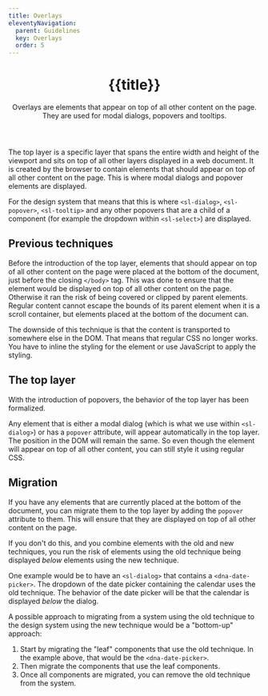 ```yaml
---
title: Overlays
eleventyNavigation:
  parent: Guidelines
  key: Overlays
  order: 5
---
```


<header class="ds-tokens__main-heading">
<div class="ds-tokens__heading-wrapper">
  <h1 class="ds-heading-1">{{title}}</h1>
  <p class="ds-tokens__heading-description">
  Overlays are elements that appear on top of all other content on the page. They are used for modal dialogs, popovers and tooltips.
  </p>
</div>
</header>

<section class="ds-subpage-section">

<div class="ds-subpage-section__wrapper">

<section>

The top layer is a specific layer that spans the entire width and height of the viewport and sits on top of all other layers displayed in a web document. It is created by the browser to contain elements that should appear on top of all other content on the page. This is where modal dialogs and popover elements are displayed.

For the design system that means that this is where `<sl-dialog>`, `<sl-popover>`, `<sl-tooltip>` and any other popovers that are a child of a component (for example the dropdown within `<sl-select>`) are displayed.

</section>

<section>

## Previous techniques

Before the introduction of the top layer, elements that should appear on top of all other content on the page were placed at the bottom of the document, just before the closing `</body>` tag. This was done to ensure that the element would be displayed on top of all other content on the page. Otherwise it ran the risk of being covered or clipped by parent elements. Regular content cannot escape the bounds of its parent element when it is a scroll container, but elements placed at the bottom of the document can.

The downside of this technique is that the content is transported to somewhere else in the DOM. That means that regular CSS no longer works. You have to inline the styling for the element or use JavaScript to apply the styling.

</section>

<section>

## The top layer

With the introduction of popovers, the behavior of the top layer has been formalized.

Any element that is either a modal dialog (which is what we use within `<sl-dialog>`) or has a `popover` attribute, will appear automatically in the top layer. The position in the DOM will remain the same. So even though the element will appear on top of all other content, you can still style it using regular CSS.

</section>

<section>

## Migration

If you have any elements that are currently placed at the bottom of the document, you can migrate them to the top layer by adding the `popover` attribute to them. This will ensure that they are displayed on top of all other content on the page.

If you don't do this, and you combine elements with the old and new techniques, you run the risk of elements using the old technique being displayed *below* elements using the new technique.

One example would be to have an `<sl-dialog>` that contains a `<dna-date-picker>`. The dropdown of the date picker containing the calendar uses the old technique. The behavior of the date picker will be that the calendar is displayed *below* the dialog.

A possible approach to migrating from a system using the old technique to the design system using the new technique would be a "bottom-up" approach:
1. Start by migrating the "leaf" components that use the old technique. In the example above, that would be the `<dna-date-picker>`.
2. Then migrate the components that use the leaf components.
3. Once all components are migrated, you can remove the old technique from the system.

</section>
</div>

</section>
